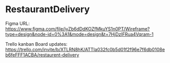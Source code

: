 ﻿# RestaurantDelivery

 Figma URL:
 https://www.figma.com/file/iyZb6dDdKOZfMkuYS1n0PT/Wireframe?type=design&node-id=0%3A1&mode=design&t=7HjDzlFRua4Vqram-1

 Trello kanban Board updates:
 https://trello.com/invite/b/XTLRN8hK/ATTIa032fc0b5d01f2f96e7f6db0108eb6feFFF1ACBA/restaurent-delivery
